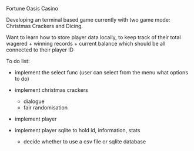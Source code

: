 Fortune Oasis Casino

Developing an terminal based game currently with two game mode: Christmas Crackers and Dicing.

Want to learn how to store player data locally, to keep track of their total wagered + winning records + current balance which should be all connected to their player ID

To do list:
- implement the select func (user can select from the menu what options to do)
- implement christmas crackers
    - dialogue
    - fair randomisation

- implement player
- implement player sqlite to hold id, information, stats
    - decide whether to use a csv file or sqlite database
